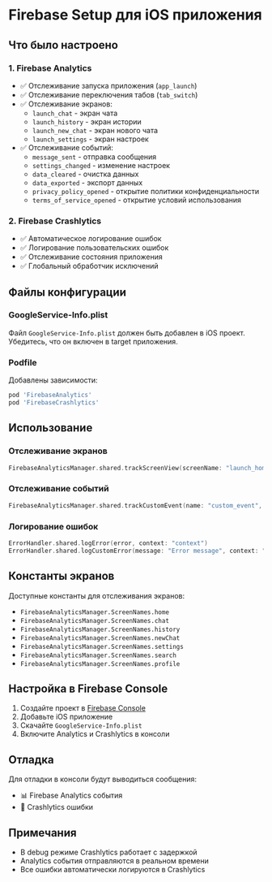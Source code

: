# Firebase Setup для iOS приложения

## Что было настроено

### 1. Firebase Analytics
- ✅ Отслеживание запуска приложения (`app_launch`)
- ✅ Отслеживание переключения табов (`tab_switch`)
- ✅ Отслеживание экранов:
  - `launch_chat` - экран чата
  - `launch_history` - экран истории
  - `launch_new_chat` - экран нового чата
  - `launch_settings` - экран настроек
- ✅ Отслеживание событий:
  - `message_sent` - отправка сообщения
  - `settings_changed` - изменение настроек
  - `data_cleared` - очистка данных
  - `data_exported` - экспорт данных
  - `privacy_policy_opened` - открытие политики конфиденциальности
  - `terms_of_service_opened` - открытие условий использования

### 2. Firebase Crashlytics
- ✅ Автоматическое логирование ошибок
- ✅ Логирование пользовательских ошибок
- ✅ Отслеживание состояния приложения
- ✅ Глобальный обработчик исключений

## Файлы конфигурации

### GoogleService-Info.plist
Файл `GoogleService-Info.plist` должен быть добавлен в iOS проект. Убедитесь, что он включен в target приложения.

### Podfile
Добавлены зависимости:
```ruby
pod 'FirebaseAnalytics'
pod 'FirebaseCrashlytics'
```

## Использование

### Отслеживание экранов
```swift
FirebaseAnalyticsManager.shared.trackScreenView(screenName: "launch_home")
```

### Отслеживание событий
```swift
FirebaseAnalyticsManager.shared.trackCustomEvent(name: "custom_event", parameters: ["key": "value"])
```

### Логирование ошибок
```swift
ErrorHandler.shared.logError(error, context: "context")
ErrorHandler.shared.logCustomError(message: "Error message", context: "context")
```

## Константы экранов

Доступные константы для отслеживания экранов:
- `FirebaseAnalyticsManager.ScreenNames.home`
- `FirebaseAnalyticsManager.ScreenNames.chat`
- `FirebaseAnalyticsManager.ScreenNames.history`
- `FirebaseAnalyticsManager.ScreenNames.newChat`
- `FirebaseAnalyticsManager.ScreenNames.settings`
- `FirebaseAnalyticsManager.ScreenNames.search`
- `FirebaseAnalyticsManager.ScreenNames.profile`

## Настройка в Firebase Console

1. Создайте проект в [Firebase Console](https://console.firebase.google.com/)
2. Добавьте iOS приложение
3. Скачайте `GoogleService-Info.plist`
4. Включите Analytics и Crashlytics в консоли

## Отладка

Для отладки в консоли будут выводиться сообщения:
- 📊 Firebase Analytics события
- 🚨 Crashlytics ошибки

## Примечания

- В debug режиме Crashlytics работает с задержкой
- Analytics события отправляются в реальном времени
- Все ошибки автоматически логируются в Crashlytics 